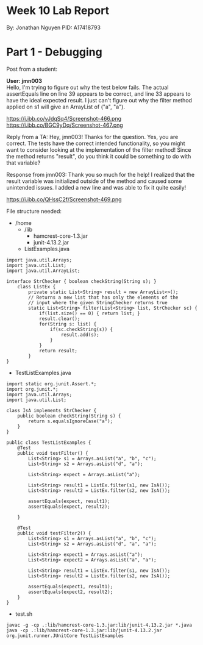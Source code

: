 # Week 10 Lab Report
By: Jonathan Nguyen
PID: A17418793 <br>

# Part 1 - Debugging

Post from a student:

**User: jmn003** <br>
Hello, I'm trying to figure out why the test below fails. The actual assertEquals line on line 39 appears to be correct, and line 33 appears to have the ideal expected result. I just can't figure out 
why the filter method applied on s1 will give an ArrayList of ("a", "a").

https://i.ibb.co/vJdqSq4/Screenshot-466.png
https://i.ibb.co/BGC9yDq/Screenshot-467.png

Reply from a TA:
Hey, jmn003! Thanks for the question. Yes, you are correct. The tests have the correct intended functionality, so you might want to consider looking at the implementation of the filter method!
Since the method returns "result", do you think it could be something to do with that variable?

Response from jmn003:
Thank you so much for the help! I realized that the result variable was initialized outside of the method and caused some unintended issues. I added a new line and was able to fix it quite easily!

https://i.ibb.co/QHssC2f/Screenshot-469.png


File structure needed:
- /home
  - /lib
    - hamcrest-core-1.3.jar
    - junit-4.13.2.jar
  - ListExamples.java

```
import java.util.Arrays;
import java.util.List;
import java.util.ArrayList;

interface StrChecker { boolean checkString(String s); }
    class ListEx {
        private static List<String> result = new ArrayList<>();
        // Returns a new list that has only the elements of the
        // input where the given StringChecker returns true
        static List<String> filter(List<String> list, StrChecker sc) {
            if(list.size() == 0) { return list; }
            result.clear();
            for(String s: list) {
                if(sc.checkString(s)) {
                    result.add(s);
                }
            }
            return result;
        }
}
```

  - TestListExamples.java
```
import static org.junit.Assert.*;
import org.junit.*;
import java.util.Arrays;
import java.util.List;

class IsA implements StrChecker {
    public boolean checkString(String s) {
        return s.equalsIgnoreCase("a");
    }
}

public class TestListExamples {
    @Test
    public void testFilter() {
        List<String> s1 = Arrays.asList("a", "b", "c");
        List<String> s2 = Arrays.asList("d", "a");

        List<String> expect = Arrays.asList("a");

        List<String> result1 = ListEx.filter(s1, new IsA());
        List<String> result2 = ListEx.filter(s2, new IsA());

        assertEquals(expect, result1);
        assertEquals(expect, result2);

    }

    @Test
    public void testFilter2() {
        List<String> s1 = Arrays.asList("a", "b", "c");
        List<String> s2 = Arrays.asList("d", "a", "a");

        List<String> expect1 = Arrays.asList("a");
        List<String> expect2 = Arrays.asList("a", "a");

        List<String> result1 = ListEx.filter(s1, new IsA());
        List<String> result2 = ListEx.filter(s2, new IsA());

        assertEquals(expect1, result1);
        assertEquals(expect2, result2);
    }
}
```
  - test.sh
```
javac -g -cp .:lib/hamcrest-core-1.3.jar:lib/junit-4.13.2.jar *.java
java -cp .:lib/hamcrest-core-1.3.jar:lib/junit-4.13.2.jar org.junit.runner.JUnitCore TestListExamples
```
